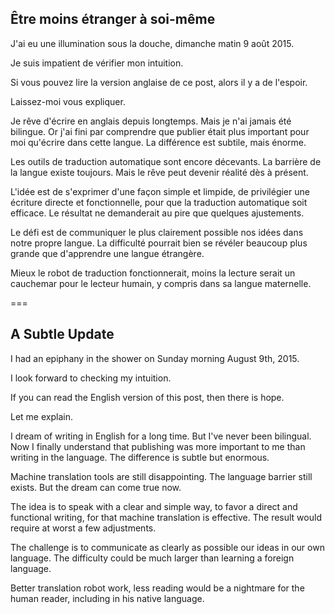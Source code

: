 ## Être moins étranger à soi-même

J'ai eu une illumination sous la douche, dimanche matin 9 août 2015.

Je suis impatient de vérifier mon intuition.

Si vous pouvez lire la version anglaise de ce post, alors il y a de l'espoir.

Laissez-moi vous expliquer.

Je rêve d'écrire en anglais depuis longtemps. Mais je n'ai jamais été bilingue. Or j'ai fini par comprendre que publier était plus important pour moi qu'écrire dans cette langue. La différence est subtile, mais énorme.

Les outils de traduction automatique sont encore décevants. La barrière de la langue existe toujours. Mais le rêve peut devenir réalité dès à présent.

L'idée est de s'exprimer d'une façon simple et limpide, de privilégier une écriture directe et fonctionnelle, pour que la traduction automatique soit efficace. Le résultat ne demanderait au pire que quelques ajustements.

Le défi est de communiquer le plus clairement possible nos idées dans notre propre langue. La difficulté pourrait bien se révéler beaucoup plus grande que d'apprendre une langue étrangère.

Mieux le robot de traduction fonctionnerait, moins la lecture serait un cauchemar pour le lecteur humain, y compris dans sa langue maternelle.

===

## A Subtle Update

I had an epiphany in the shower on Sunday morning August 9th, 2015.

I look forward to checking my intuition.

If you can read the English version of this post, then there is hope.

Let me explain.

I dream of writing in English for a long time. But I've never been bilingual. Now I finally understand that publishing was more important to me than writing in the language. The difference is subtle but enormous.

Machine translation tools are still disappointing. The language barrier still exists. But the dream can come true now.

The idea is to speak with a clear and simple way, to favor a direct and functional writing, for that machine translation is effective. The result would require at worst a few adjustments.

The challenge is to communicate as clearly as possible our ideas in our own language. The difficulty could be much larger than learning a foreign language.

Better translation robot work, less reading would be a nightmare for the human reader, including in his native language.
